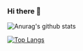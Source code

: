 ### Hi there 👋

![Anurag's github stats](https://github-readme-stats.vercel.app/api?username=MomentaiChris26&count_private=true)


[![Top Langs](https://github-readme-stats.vercel.app/api/top-langs/?username=MomentaiChris26&layout=compact)](https://github.com/anuraghazra/github-readme-stats)

<!--
**MomentaiChris26/MomentaiChris26** is a ✨ _special_ ✨ repository because its `README.md` (this file) appears on your GitHub profile.

Here are some ideas to get you started:

- 🔭 I’m currently working on ...
- 🌱 I’m currently learning ...
- 👯 I’m looking to collaborate on ...
- 🤔 I’m looking for help with ...
- 💬 Ask me about ...
- 📫 How to reach me: ...
- 😄 Pronouns: ...
- ⚡ Fun fact: ...
-->
